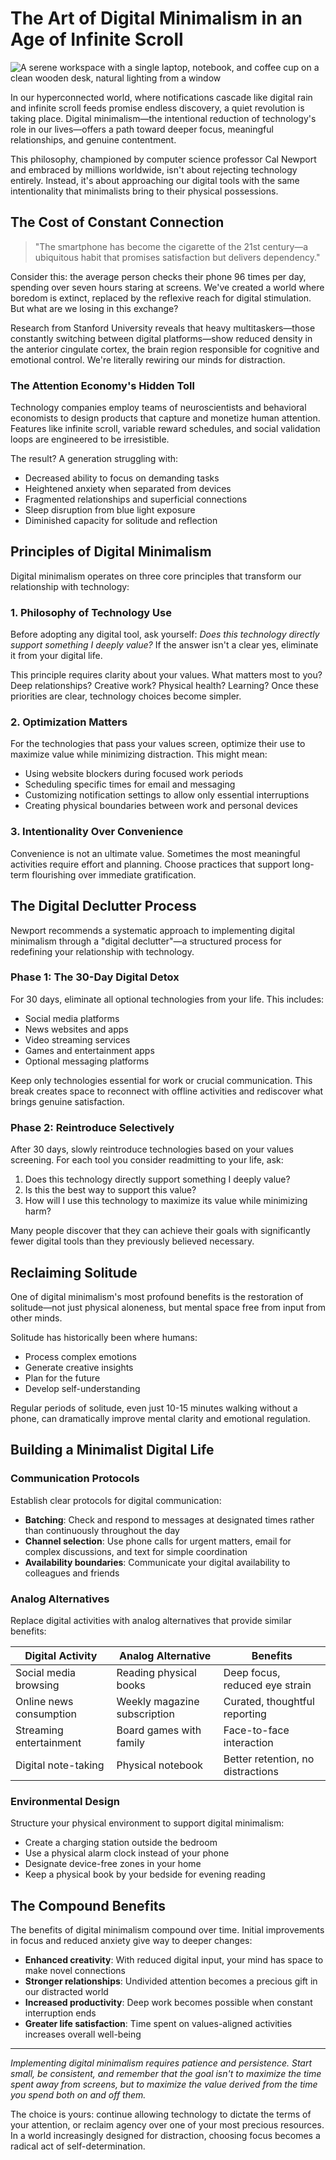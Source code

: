 # The Art of Digital Minimalism in an Age of Infinite Scroll

![A serene workspace with a single laptop, notebook, and coffee cup on a clean wooden desk, natural lighting from a window](https://images.unsplash.com/photo-1586717791821-3f44a563fa4c?w=800&h=400&fit=crop)

In our hyperconnected world, where notifications cascade like digital rain and infinite scroll feeds promise endless discovery, a quiet revolution is taking place. Digital minimalism—the intentional reduction of technology's role in our lives—offers a path toward deeper focus, meaningful relationships, and genuine contentment.

This philosophy, championed by computer science professor Cal Newport and embraced by millions worldwide, isn't about rejecting technology entirely. Instead, it's about approaching our digital tools with the same intentionality that minimalists bring to their physical possessions.

## The Cost of Constant Connection

> "The smartphone has become the cigarette of the 21st century—a ubiquitous habit that promises satisfaction but delivers dependency."

Consider this: the average person checks their phone 96 times per day, spending over seven hours staring at screens. We've created a world where boredom is extinct, replaced by the reflexive reach for digital stimulation. But what are we losing in this exchange?

Research from Stanford University reveals that heavy multitaskers—those constantly switching between digital platforms—show reduced density in the anterior cingulate cortex, the brain region responsible for cognitive and emotional control. We're literally rewiring our minds for distraction.

### The Attention Economy's Hidden Toll

Technology companies employ teams of neuroscientists and behavioral economists to design products that capture and monetize human attention. Features like infinite scroll, variable reward schedules, and social validation loops are engineered to be irresistible.

The result? A generation struggling with:

- Decreased ability to focus on demanding tasks
- Heightened anxiety when separated from devices
- Fragmented relationships and superficial connections
- Sleep disruption from blue light exposure
- Diminished capacity for solitude and reflection

## Principles of Digital Minimalism

Digital minimalism operates on three core principles that transform our relationship with technology:

### 1. Philosophy of Technology Use

Before adopting any digital tool, ask yourself: *Does this technology directly support something I deeply value?* If the answer isn't a clear yes, eliminate it from your digital life.

This principle requires clarity about your values. What matters most to you? Deep relationships? Creative work? Physical health? Learning? Once these priorities are clear, technology choices become simpler.

### 2. Optimization Matters

For the technologies that pass your values screen, optimize their use to maximize value while minimizing distraction. This might mean:

- Using website blockers during focused work periods
- Scheduling specific times for email and messaging
- Customizing notification settings to allow only essential interruptions
- Creating physical boundaries between work and personal devices

### 3. Intentionality Over Convenience

Convenience is not an ultimate value. Sometimes the most meaningful activities require effort and planning. Choose practices that support long-term flourishing over immediate gratification.

## The Digital Declutter Process

Newport recommends a systematic approach to implementing digital minimalism through a "digital declutter"—a structured process for redefining your relationship with technology.

### Phase 1: The 30-Day Digital Detox

For 30 days, eliminate all optional technologies from your life. This includes:

- Social media platforms
- News websites and apps
- Video streaming services
- Games and entertainment apps
- Optional messaging platforms

Keep only technologies essential for work or crucial communication. This break creates space to reconnect with offline activities and rediscover what brings genuine satisfaction.

### Phase 2: Reintroduce Selectively

After 30 days, slowly reintroduce technologies based on your values screening. For each tool you consider readmitting to your life, ask:

1. Does this technology directly support something I deeply value?
2. Is this the best way to support this value?
3. How will I use this technology to maximize its value while minimizing harm?

Many people discover that they can achieve their goals with significantly fewer digital tools than they previously believed necessary.

## Reclaiming Solitude

One of digital minimalism's most profound benefits is the restoration of solitude—not just physical aloneness, but mental space free from input from other minds.

Solitude has historically been where humans:
- Process complex emotions
- Generate creative insights
- Plan for the future
- Develop self-understanding

Regular periods of solitude, even just 10-15 minutes walking without a phone, can dramatically improve mental clarity and emotional regulation.

## Building a Minimalist Digital Life

### Communication Protocols

Establish clear protocols for digital communication:

- **Batching**: Check and respond to messages at designated times rather than continuously throughout the day
- **Channel selection**: Use phone calls for urgent matters, email for complex discussions, and text for simple coordination
- **Availability boundaries**: Communicate your digital availability to colleagues and friends

### Analog Alternatives

Replace digital activities with analog alternatives that provide similar benefits:

| Digital Activity | Analog Alternative | Benefits |
|------------------|-------------------|----------|
| Social media browsing | Reading physical books | Deep focus, reduced eye strain |
| Online news consumption | Weekly magazine subscription | Curated, thoughtful reporting |
| Streaming entertainment | Board games with family | Face-to-face interaction |
| Digital note-taking | Physical notebook | Better retention, no distractions |

### Environmental Design

Structure your physical environment to support digital minimalism:

- Create a charging station outside the bedroom
- Use a physical alarm clock instead of your phone
- Designate device-free zones in your home
- Keep a physical book by your bedside for evening reading

## The Compound Benefits

The benefits of digital minimalism compound over time. Initial improvements in focus and reduced anxiety give way to deeper changes:

- **Enhanced creativity**: With reduced digital input, your mind has space to make novel connections
- **Stronger relationships**: Undivided attention becomes a precious gift in our distracted world
- **Increased productivity**: Deep work becomes possible when constant interruption ends
- **Greater life satisfaction**: Time spent on values-aligned activities increases overall well-being

---

*Implementing digital minimalism requires patience and persistence. Start small, be consistent, and remember that the goal isn't to maximize the time spent away from screens, but to maximize the value derived from the time you spend both on and off them.*

The choice is yours: continue allowing technology to dictate the terms of your attention, or reclaim agency over one of your most precious resources. In a world increasingly designed for distraction, choosing focus becomes a radical act of self-determination.